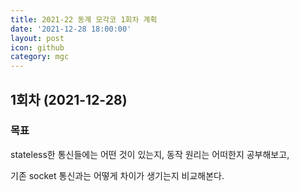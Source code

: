 ```yaml
---
title: 2021-22 동계 모각코 1회차 계획
date: '2021-12-28 18:00:00'
layout: post
icon: github
category: mgc
---
```


## 1회차 (2021-12-28)

### 목표
stateless한 통신들에는 어떤 것이 있는지, 동작 원리는 어떠한지 공부해보고,

기존 socket 통신과는 어떻게 차이가 생기는지 비교해본다.
